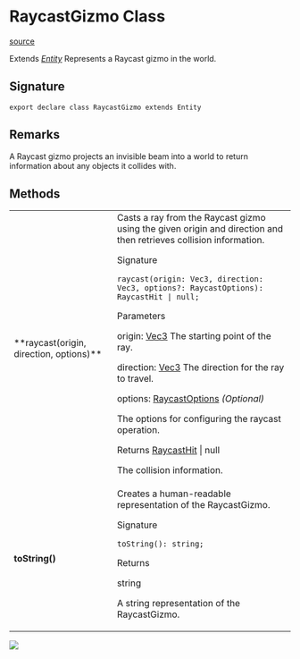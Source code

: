 # RaycastGizmo Class

[source](https://developers.meta.com/horizon-worlds/reference/2.0.0/core_raycastgizmo)

Extends *[Entity](/horizon-worlds/reference/2.0.0/core_entity)* Represents a Raycast gizmo in the world.

## Signature

```
export declare class RaycastGizmo extends Entity
```

## Remarks

A Raycast gizmo projects an invisible beam into a world to return information about any objects it collides with.

## Methods

<table>
  <tbody>
    <tr>
      <td>**raycast(origin, direction, options)**</td>
      <td>Casts a ray from the Raycast gizmo using the given origin and direction and then retrieves collision information.

Signature

```
raycast(origin: Vec3, direction: Vec3, options?: RaycastOptions): RaycastHit | null;
```

Parameters

origin: [Vec3](/horizon-worlds/reference/2.0.0/core_vec3) The starting point of the ray.

direction: [Vec3](/horizon-worlds/reference/2.0.0/core_vec3) The direction for the ray to travel.

options: [RaycastOptions](/horizon-worlds/reference/2.0.0/core_raycastoptions) *(Optional)*

 The options for configuring the raycast operation.

Returns [RaycastHit](/horizon-worlds/reference/2.0.0/core_raycasthit) | null

The collision information.</td>
    </tr>
    <tr>
      <td>**toString()**</td>
      <td>Creates a human-readable representation of the RaycastGizmo.

Signature

```
toString(): string;
```

Returns

string

A string representation of the RaycastGizmo.</td>
    </tr>
  </tbody>
</table>

![](https://scontent.xx.fbcdn.net/hads-ak-prn2/1487645_6012475414660_1439393861_n.png)